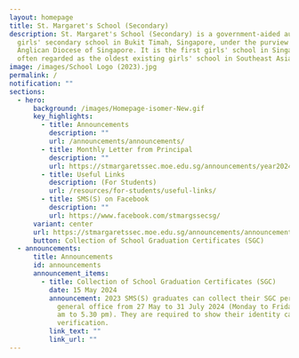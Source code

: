 ```yaml
---
layout: homepage
title: St. Margaret's School (Secondary)
description: St. Margaret's School (Secondary) is a government-aided autonomous
  girls' secondary school in Bukit Timah, Singapore, under the purview of the
  Anglican Diocese of Singapore. It is the first girls' school in Singapore and
  often regarded as the oldest existing girls' school in Southeast Asia.
image: /images/School Logo (2023).jpg
permalink: /
notification: ""
sections:
  - hero:
      background: /images/Homepage-isomer-New.gif
      key_highlights:
        - title: Announcements
          description: ""
          url: /announcements/announcements/
        - title: Monthly Letter from Principal
          description: ""
          url: https://stmargaretssec.moe.edu.sg/announcements/year2024/
        - title: Useful Links
          description: (For Students)
          url: /resources/for-students/useful-links/
        - title: SMS(S) on Facebook
          description: ""
          url: https://www.facebook.com/stmargssecsg/
      variant: center
      url: https://stmargaretssec.moe.edu.sg/announcements/announcements/
      button: Collection of School Graduation Certificates (SGC)
  - announcements:
      title: Announcements
      id: announcements
      announcement_items:
        - title: Collection of School Graduation Certificates (SGC)
          date: 15 May 2024
          announcement: 2023 SMS(S) graduates can collect their SGC personally from the
            general office from 27 May to 31 July 2024 (Monday to Friday, 8.30
            am to 5.30 pm). They are required to show their identity cards for
            verification.
          link_text: ""
          link_url: ""
---
```

